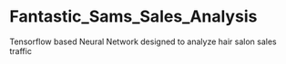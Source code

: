 # Fantastic_Sams_Sales_Analysis
Tensorflow based Neural Network designed to analyze hair salon sales traffic
